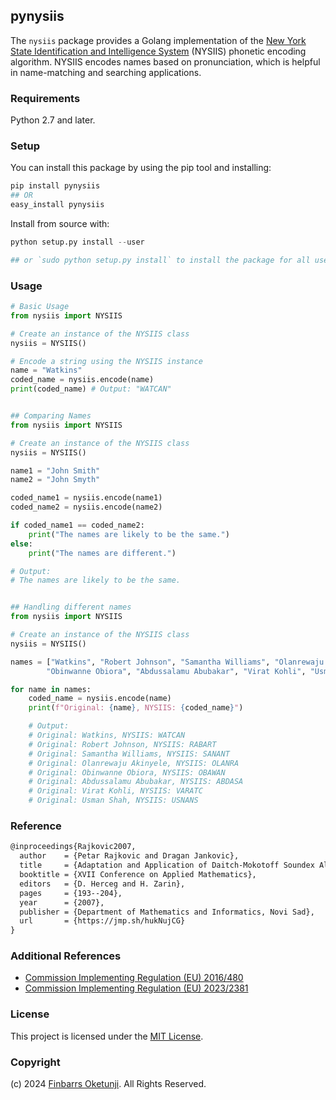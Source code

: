 ## pynysiis

The `nysiis` package provides a Golang implementation of the [New York State Identification and Intelligence System](https://en.wikipedia.org/wiki/New_York_State_Identification_and_Intelligence_System) (NYSIIS) phonetic encoding algorithm. NYSIIS encodes names based on pronunciation, which is helpful in name-matching and searching applications.

### Requirements

Python 2.7 and later.

### Setup

You can install this package by using the pip tool and installing:

```python
pip install pynysiis
## OR
easy_install pynysiis
```

Install from source with:

```python
python setup.py install --user

## or `sudo python setup.py install` to install the package for all users
```

### Usage

```python
# Basic Usage
from nysiis import NYSIIS

# Create an instance of the NYSIIS class
nysiis = NYSIIS()

# Encode a string using the NYSIIS instance
name = "Watkins"
coded_name = nysiis.encode(name)
print(coded_name) # Output: "WATCAN"


## Comparing Names
from nysiis import NYSIIS

# Create an instance of the NYSIIS class
nysiis = NYSIIS()

name1 = "John Smith"
name2 = "John Smyth"

coded_name1 = nysiis.encode(name1)
coded_name2 = nysiis.encode(name2)

if coded_name1 == coded_name2:
    print("The names are likely to be the same.")
else:
    print("The names are different.")

# Output:
# The names are likely to be the same.


## Handling different names
from nysiis import NYSIIS

# Create an instance of the NYSIIS class
nysiis = NYSIIS()

names = ["Watkins", "Robert Johnson", "Samantha Williams", "Olanrewaju Akinyele",
        "Obinwanne Obiora", "Abdussalamu Abubakar", "Virat Kohli", "Usman Shah"]

for name in names:
    coded_name = nysiis.encode(name)
    print(f"Original: {name}, NYSIIS: {coded_name}")

    # Output:
    # Original: Watkins, NYSIIS: WATCAN
    # Original: Robert Johnson, NYSIIS: RABART
    # Original: Samantha Williams, NYSIIS: SANANT
    # Original: Olanrewaju Akinyele, NYSIIS: OLANRA
    # Original: Obinwanne Obiora, NYSIIS: OBAWAN
    # Original: Abdussalamu Abubakar, NYSIIS: ABDASA
    # Original: Virat Kohli, NYSIIS: VARATC
    # Original: Usman Shah, NYSIIS: USNANS
```

### Reference

```tex
@inproceedings{Rajkovic2007,
  author    = {Petar Rajkovic and Dragan Jankovic},
  title     = {Adaptation and Application of Daitch-Mokotoff Soundex Algorithm on Serbian Names},
  booktitle = {XVII Conference on Applied Mathematics},
  editors   = {D. Herceg and H. Zarin},
  pages     = {193--204},
  year      = {2007},
  publisher = {Department of Mathematics and Informatics, Novi Sad},
  url       = {https://jmp.sh/hukNujCG}
}
```

### Additional References

+ [Commission Implementing Regulation (EU) 2016/480](https://www.legislation.gov.uk/eur/2016/480/contents)
+ [Commission Implementing Regulation (EU) 2023/2381](https://eur-lex.europa.eu/eli/reg_impl/2023/2381/oj)

### License

This project is licensed under the [MIT License](./LICENSE).

### Copyright

(c) 2024 [Finbarrs Oketunji](https://finbarrs.eu/). All Rights Reserved.